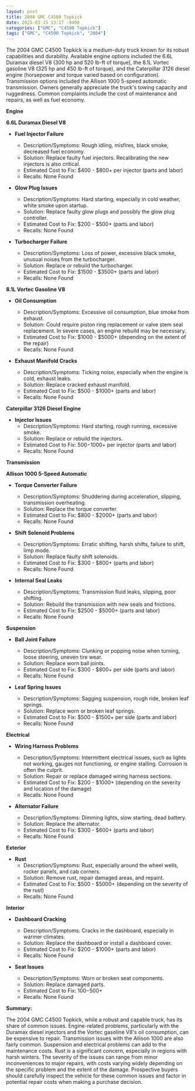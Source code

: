 ```yaml
---
layout: post
title: 2004 GMC C4500 Topkick
date: 2025-03-15 13:17 -0400
categories: ["GMC", "C4500 Topkick"]
tags: ["GMC", "C4500 Topkick", "2004"]
---
```

The 2004 GMC C4500 Topkick is a medium-duty truck known for its robust capabilities and durability. Available engine options included the 6.6L Duramax diesel V8 (300 hp and 520 lb-ft of torque), the 8.1L Vortec gasoline V8 (325 hp and 450 lb-ft of torque), and the Caterpillar 3126 diesel engine (horsepower and torque varied based on configuration). Transmission options included the Allison 1000 5-speed automatic transmission. Owners generally appreciate the truck's towing capacity and ruggedness. Common complaints include the cost of maintenance and repairs, as well as fuel economy.

**Engine**

**6.6L Duramax Diesel V8**

* **Fuel Injector Failure**
    * Description/Symptoms: Rough idling, misfires, black smoke, decreased fuel economy.
    * Solution: Replace faulty fuel injectors. Recalibrating the new injectors is also critical.
    * Estimated Cost to Fix: $400 - $800+ per injector (parts and labor)
    * Recalls: None Found

* **Glow Plug Issues**
    * Description/Symptoms: Hard starting, especially in cold weather, white smoke upon startup.
    * Solution: Replace faulty glow plugs and possibly the glow plug controller.
    * Estimated Cost to Fix: $200 - $500+ (parts and labor)
    * Recalls: None Found

* **Turbocharger Failure**
    * Description/Symptoms: Loss of power, excessive black smoke, unusual noises from the turbocharger.
    * Solution: Replace or rebuild the turbocharger.
    * Estimated Cost to Fix: $1500 - $3500+ (parts and labor)
    * Recalls: None Found

**8.1L Vortec Gasoline V8**

* **Oil Consumption**
    * Description/Symptoms: Excessive oil consumption, blue smoke from exhaust.
    * Solution: Could require piston ring replacement or valve stem seal replacement. In severe cases, an engine rebuild may be necessary.
    * Estimated Cost to Fix: $1000 - $5000+ (depending on the extent of the repair)
    * Recalls: None Found

* **Exhaust Manifold Cracks**
    * Description/Symptoms: Ticking noise, especially when the engine is cold, exhaust leaks.
    * Solution: Replace cracked exhaust manifold.
    * Estimated Cost to Fix: $500 - $1000+ (parts and labor)
    * Recalls: None Found

**Caterpillar 3126 Diesel Engine**

* **Injector Issues**
    * Description/Symptoms: Hard starting, rough running, excessive smoke.
    * Solution: Replace or rebuild the injectors.
    * Estimated Cost to Fix: $500-$1000+ per injector (parts and labor)
    * Recalls: None Found

**Transmission**

**Allison 1000 5-Speed Automatic**

* **Torque Converter Failure**
    * Description/Symptoms: Shuddering during acceleration, slipping, transmission overheating.
    * Solution: Replace the torque converter.
    * Estimated Cost to Fix: $800 - $2000+ (parts and labor)
    * Recalls: None Found

* **Shift Solenoid Problems**
    * Description/Symptoms: Erratic shifting, harsh shifts, failure to shift, limp mode.
    * Solution: Replace faulty shift solenoids.
    * Estimated Cost to Fix: $300 - $800+ (parts and labor)
    * Recalls: None Found

* **Internal Seal Leaks**
    * Description/Symptoms: Transmission fluid leaks, slipping, poor shifting.
    * Solution: Rebuild the transmission with new seals and frictions.
    * Estimated Cost to Fix: $2500 - $5000+ (parts and labor)
    * Recalls: None Found

**Suspension**

* **Ball Joint Failure**
    * Description/Symptoms: Clunking or popping noise when turning, loose steering, uneven tire wear.
    * Solution: Replace worn ball joints.
    * Estimated Cost to Fix: $300 - $800+ per side (parts and labor)
    * Recalls: None Found

* **Leaf Spring Issues**
    * Description/Symptoms: Sagging suspension, rough ride, broken leaf springs.
    * Solution: Replace worn or broken leaf springs.
    * Estimated Cost to Fix: $500 - $1500+ per side (parts and labor)
    * Recalls: None Found

**Electrical**

* **Wiring Harness Problems**
    * Description/Symptoms: Intermittent electrical issues, such as lights not working, gauges not functioning, or engine stalling. Corrosion is often the culprit.
    * Solution: Repair or replace damaged wiring harness sections.
    * Estimated Cost to Fix: $200 - $1000+ (depending on the severity and location of the damage)
    * Recalls: None Found

* **Alternator Failure**
    * Description/Symptoms: Dimming lights, slow starting, dead battery.
    * Solution: Replace the alternator.
    * Estimated Cost to Fix: $300 - $600+ (parts and labor)
    * Recalls: None Found

**Exterior**

* **Rust**
    * Description/Symptoms: Rust, especially around the wheel wells, rocker panels, and cab corners.
    * Solution: Remove rust, repair damaged areas, and repaint.
    * Estimated Cost to Fix: $500 - $5000+ (depending on the severity of the rust)
    * Recalls: None Found

**Interior**

* **Dashboard Cracking**
    * Description/Symptoms: Cracks in the dashboard, especially in warmer climates.
    * Solution: Replace the dashboard or install a dashboard cover.
    * Estimated Cost to Fix: $200 - $1000+ (parts and labor)
    * Recalls: None Found

* **Seat Issues**
    * Description/Symptoms: Worn or broken seat components.
    * Solution: Replace damaged parts.
    * Estimated Cost to Fix: $100-$500+
    * Recalls: None Found

**Summary:**

The 2004 GMC C4500 Topkick, while a robust and capable truck, has its share of common issues. Engine-related problems, particularly with the Duramax diesel injectors and the Vortec gasoline V8's oil consumption, can be expensive to repair. Transmission issues with the Allison 1000 are also fairly common. Suspension and electrical problems can add to the maintenance costs. Rust is a significant concern, especially in regions with harsh winters. The severity of the issues can range from minor inconveniences to major repairs, with costs varying widely depending on the specific problem and the extent of the damage. Prospective buyers should carefully inspect the vehicle for these common issues and factor in potential repair costs when making a purchase decision.

